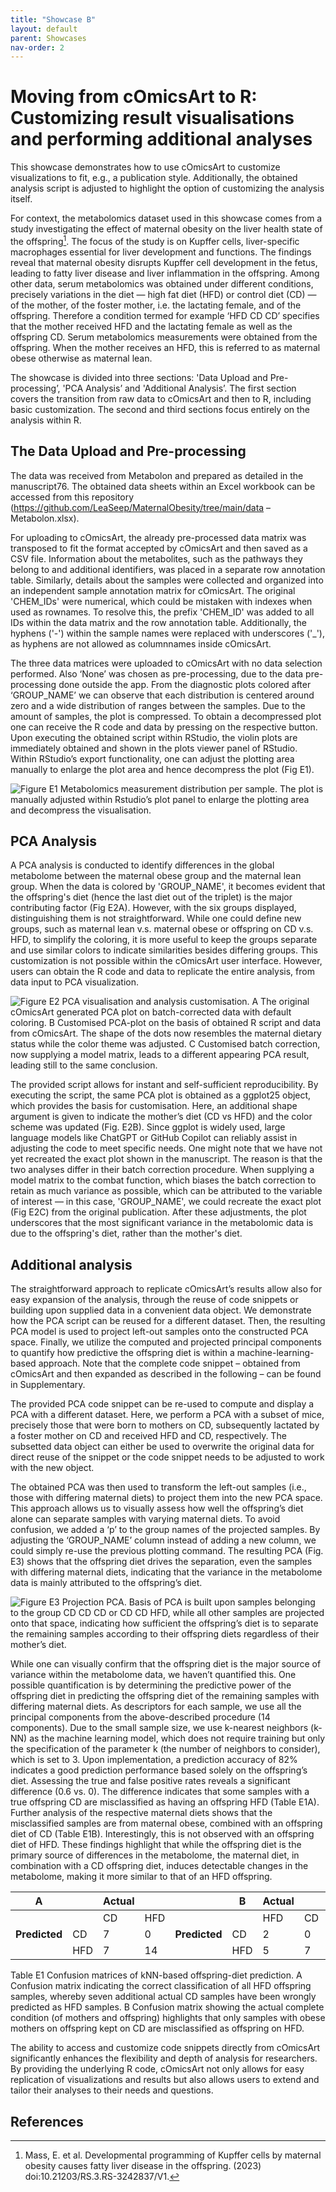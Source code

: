 ```yaml
---
title: "Showcase B"
layout: default
parent: Showcases
nav-order: 2
---
```


# Moving from cOmicsArt to R: Customizing result visualisations and performing additional analyses

This showcase demonstrates how to use cOmicsArt to customize visualizations to fit, e.g., a publication style. Additionally, the obtained analysis script is adjusted to highlight the option of customizing the analysis itself.

For context, the metabolomics dataset used in this showcase comes from a study investigating the effect of maternal obesity on the liver health state of the offspring[^1]. The focus of the study is on Kupffer cells, liver-specific macrophages essential for liver development and functions. The findings reveal that maternal obesity disrupts Kupffer cell development in the fetus, leading to fatty liver disease and liver inflammation in the offspring. Among other data, serum metabolomics was obtained under different conditions, precisely variations in the diet — high fat diet (HFD) or control diet (CD) — of the mother, of the foster mother, i.e. the lactating female, and of the offspring. Therefore a condition termed for example ‘HFD CD CD’ specifies that the mother received HFD and the lactating female as well as the offspring CD. Serum metabolomics measurements were obtained from the offspring. When the mother receives an HFD, this is referred to as maternal obese otherwise as maternal lean.

The showcase is divided into three sections: 'Data Upload and Pre-processing’, 'PCA Analysis’ and 'Additional Analysis’. The first section covers the transition from raw data to cOmicsArt and then to R, including basic customization. The second and third sections focus entirely on the analysis within R.

[^1]: Mass, E. et al. Developmental programming of Kupffer cells by maternal obesity causes fatty liver disease in the offspring. (2023) doi:10.21203/RS.3.RS-3242837/V1.

## The Data Upload and Pre-processing

The data was received from Metabolon and prepared as detailed in the manuscript76. The obtained data sheets within an Excel workbook can be accessed from this repository (<https://github.com/LeaSeep/MaternalObesity/tree/main/data> – Metabolon.xlsx).

For uploading to cOmicsArt, the already pre-processed data matrix was transposed to fit the format accepted by cOmicsArt and then saved as a CSV file. Information about the metabolites, such as the pathways they belong to and additional identifiers, was placed in a separate row annotation table. Similarly, details about the samples were collected and organized into an independent sample annotation matrix for cOmicsArt. The original 'CHEM_IDs' were numerical, which could be mistaken with indexes when used as rownames. To resolve this, the prefix 'CHEM_ID' was added to all IDs within the data matrix and the row annotation table. Additionally, the hyphens ('-') within the sample names were replaced with underscores ('\_'), as hyphens are not allowed as columnnames inside cOmicsArt.

The three data matrices were uploaded to cOmicsArt with no data selection performed. Also ‘None’ was chosen as pre-processing, due to the data pre-processing done outside the app. From the diagnostic plots colored after ‘GROUP_NAME’ we can observe that each distribution is centered around zero and a wide distribution of ranges between the samples. Due to the amount of samples, the plot is compressed. To obtain a decompressed plot one can receive the R code and data by pressing on the respective button. Upon executing the obtained script within RStudio, the violin plots are immediately obtained and shown in the plots viewer panel of RStudio. Within RStudio’s export functionality, one can adjust the plotting area manually to enlarge the plot area and hence decompress the plot (Fig E1).

![Figure E1 Metabolomics measurement distribution per sample. The plot is manually adjusted within Rstudio’s plot panel to enlarge the plotting area and decompress the visualisation.](/cOmicsArt/assets/images/FigureE1.png)

## PCA Analysis

A PCA analysis is conducted to identify differences in the global metabolome between the maternal obese group and the maternal lean group. When the data is colored by 'GROUP_NAME', it becomes evident that the offspring's diet (hence the last diet out of the triplet) is the major contributing factor (Fig E2A). However, with the six groups displayed, distinguishing them is not straightforward. While one could define new groups, such as maternal lean v.s. maternal obese or offspring on CD v.s. HFD, to simplify the coloring, it is more useful to keep the groups separate and use similar colors to indicate similarities besides differing groups. This customization is not possible within the cOmicsArt user interface. However, users can obtain the R code and data to replicate the entire analysis, from data input to PCA visualization.

![Figure E2 PCA visualisation and analysis customisation. A The original cOmicsArt generated PCA plot on batch-corrected data with default coloring. B Customised PCA-plot on the basis of obtained R script and data from cOmicsArt. The shape of the dots now resembles the maternal dietary status while the color theme was adjusted. C Customised batch correction, now supplying a model matrix, leads to a different appearing PCA result, leading still to the same conclusion.](/cOmicsArt/assets/images/FigureE2.png)

The provided script allows for instant and self-sufficient reproducibility. By executing the script, the same PCA plot is obtained as a ggplot25 object, which provides the basis for customisation. Here, an additional shape argument is given to indicate the mother’s diet (CD vs HFD) and the color scheme was updated (Fig. E2B). Since ggplot is widely used, large language models like ChatGPT or GitHub Copilot can reliably assist in adjusting the code to meet specific needs. One might note that we have not yet recreated the exact plot shown in the manuscript. The reason is that the two analyses differ in their batch correction procedure. When supplying a model matrix to the combat function, which biases the batch correction to retain as much variance as possible, which can be attributed to the variable of interest — in this case, 'GROUP_NAME', we could recreate the exact plot (Fig E2C) from the original publication. After these adjustments, the plot underscores that the most significant variance in the metabolomic data is due to the offspring's diet, rather than the mother's diet.

## Additional analysis

The straightforward approach to replicate cOmicsArt’s results allow also for easy expansion of the analysis, through the reuse of code snippets or building upon supplied data in a convenient data object. We demonstrate how the PCA script can be reused for a different dataset. Then, the resulting PCA model is used to project left-out samples onto the constructed PCA space. Finally, we utilize the computed and projected principal components to quantify how predictive the offspring diet is within a machine-learning-based approach. Note that the complete code snippet – obtained from cOmicsArt and then expanded as described in the following – can be found in Supplementary.

The provided PCA code snippet can be re-used to compute and display a PCA with a different dataset. Here, we perform a PCA with a subset of mice, precisely those that were born to mothers on CD, subsequently lactated by a foster mother on CD and received HFD and CD, respectively. The subsetted data object can either be used to overwrite the original data for direct reuse of the snippet or the code snippet needs to be adjusted to work with the new object.

The obtained PCA was then used to transform the left-out samples (i.e., those with differing maternal diets) to project them into the new PCA space. This approach allows us to visually assess how well the offspring’s diet alone can separate samples with varying maternal diets. To avoid confusion, we added a ‘p’ to the group names of the projected samples. By adjusting the ‘GROUP_NAME’ column instead of adding a new column, we could simply re-use the previous plotting command. The resulting PCA (Fig. E3) shows that the offspring diet drives the separation, even the samples with differing maternal diets, indicating that the variance in the metabolome data is mainly attributed to the offspring’s diet.

![Figure E3 Projection PCA. Basis of PCA is built upon samples belonging to the group CD CD CD or CD CD HFD, while all other samples are projected onto that space, indicating how sufficient the offspring’s diet is to separate the remaining samples according to their offspring diets regardless of their mother’s diet.](/cOmicsArt/assets/images/FigureE3.png)

While one can visually confirm that the offspring diet is the major source of variance within the metabolome data, we haven’t quantified this. One possible quantification is by determining the predictive power of the offspring diet in predicting the offspring diet of the remaining samples with differing maternal diets. As descriptors for each sample, we use all the principal components from the above-described procedure (14 components). Due to the small sample size, we use k-nearest neighbors (k-NN) as the machine learning model, which does not require training but only the specification of the parameter k (the number of neighbors to consider), which is set to 3. Upon implementation, a prediction accuracy of 82% indicates a good prediction performance based solely on the offspring’s diet. Assessing the true and false positive rates reveals a significant difference (0.6 vs. 0). The difference indicates that some samples with a true offspring CD are misclassified as having an offspring HFD (Table E1A). Further analysis of the respective maternal diets shows that the misclassified samples are from maternal obese, combined with an offspring diet of CD (Table E1B). Interestingly, this is not observed with an offspring diet of HFD. These findings highlight that while the offspring diet is the primary source of differences in the metabolome, the maternal diet, in combination with a CD offspring diet, induces detectable changes in the metabolome, making it more similar to that of an HFD offspring.

| A             |     | Actual |     |               | B   | Actual |     |     |     |
|---------------|-----|--------|-----|---------------|-----|--------|-----|-----|-----|
|               |     | CD     | HFD |               |     | HFD    | CD  | CD  | HFD |
| **Predicted** | CD  | 7      | 0   | **Predicted** | CD  | 2      | 0   | 5   | 0   |
|               | HFD | 7      | 14  |               | HFD | 5      | 7   | 2   | 7   |

Table E1 Confusion matrices of kNN-based offspring-diet prediction. A Confusion matrix indicating the correct classification of all HFD offspring samples, whereby seven additional actual CD samples have been wrongly predicted as HFD samples. B Confusion matrix showing the actual complete condition (of mothers and offspring) highlights that only samples with obese mothers on offspring kept on CD are misclassified as offspring on HFD.

The ability to access and customize code snippets directly from cOmicsArt significantly enhances the flexibility and depth of analysis for researchers. By providing the underlying R code, cOmicsArt not only allows for easy replication of visualizations and results but also allows users to extend and tailor their analyses to their needs and questions.

## References
